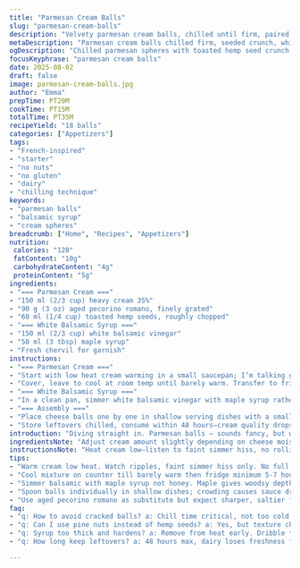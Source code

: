 ```yaml
---
title: "Parmesan Cream Balls"
slug: "parmesan-cream-balls"
description: "Velvety parmesan cream balls, chilled until firm, paired with a tart white balsamic reduction and fresh herb garnish. A balance of rich dairy, crunchy toasted seeds, and sweet acidity. Techniques focus on visual and tactile cues over rigid timing. Substitutions include aged pecorino for parmigiano and hemp seeds for pine nuts, each altering texture and flavor subtly. The balsamic syrup thickens just enough to coat but not overwhelm. Ideal for refined starters without fuss or gluten, nuts, or eggs. The method reveals how to trap creaminess in firm spheres, mastering chilling and simmering aromas for nuanced results."
metaDescription: "Parmesan cream balls chilled firm, seeded crunch, white balsamic syrup tang, fresh chervil garnish. Texture balance with aged pecorino or hemp seeds swap."
ogDescription: "Chilled parmesan spheres with toasted hemp seed crunch, tart white balsamic glaze, and fresh chervil bright finish. Substitutions shift texture subtly."
focusKeyphrase: "parmesan cream balls"
date: 2025-08-02
draft: false
image: parmesan-cream-balls.jpg
author: "Emma"
prepTime: PT20M
cookTime: PT15M
totalTime: PT35M
recipeYield: "18 balls"
categories: ["Appetizers"]
tags:
- "French-inspired"
- "starter"
- "no nuts"
- "no gluten"
- "dairy"
- "chilling technique"
keywords:
- "parmesan balls"
- "balsamic syrup"
- "cream spheres"
breadcrumb: ["Home", "Recipes", "Appetizers"]
nutrition: 
 calories: "120"
 fatContent: "10g"
 carbohydrateContent: "4g"
 proteinContent: "5g"
ingredients:
- "=== Parmesan Cream ==="
- "150 ml (2/3 cup) heavy cream 35%"
- "90 g (3 oz) aged pecorino romano, finely grated"
- "60 ml (1/4 cup) toasted hemp seeds, roughly chopped"
- "=== White Balsamic Syrup ==="
- "150 ml (2/3 cup) white balsamic vinegar"
- "50 ml (3 tbsp) maple syrup"
- "Fresh chervil for garnish"
instructions:
- "=== Parmesan Cream ==="
- "Start with low heat cream warming in a small saucepan; I’m talking gentle ripples, no full boil—cream will scald fast, don’t burn. Stir in grated pecorino romano until it melts slowly, thickening and giving that slightly grainy texture signaling cheese integration. Strain through fine mesh to remove clumps; texture matters, wrong size batches don’t hold. Fold in crunchy toasted hemp seeds while still warm—these add unexpected earthiness and a soft crunch, unlike pine nuts’ buttery pop."
- "Cover, leave to cool at room temp until barely warm. Transfer to fridge; patience—at least 5-7 hours until firm but pliable. Too cold and balls crack, too soft and lose shape. Hands chilled, scoop with small 1 tbsp measure, shape into spheres. If mixture sticks, dip spoon in warm water to ease scooping."
- "=== White Balsamic Syrup ==="
- "In a clean pan, simmer white balsamic vinegar with maple syrup rather than honey—maple adds woodsy depth balancing the tang. Boil vigorously; bubbles shrink and syrup thickens visibly after 4-6 minutes. Watch closely; syrup sets quickly once cooled. Remove from heat when a thin line stays visible after dribble test on spoon. Let cool to room temp before refrigerating to firm chill. If syrup goes too thick or crusty, short zap in microwave with minute stirs loosens it again."
- "=== Assembly ==="
- "Place cheese balls one by one in shallow serving dishes with a small ladle. Don’t crowd, sauce drowns balls if overpoured. Drizzle white balsamic reduction in thin lines or dots across, the sharpness cuts through creamy richness. Garnish with fresh chervil sprigs for brightness and color contrast. If sauce chills too firm, warm gently to syrupy pour."
- "Store leftovers chilled, consume within 48 hours—cream quality drops fast, flavors dull. If balls soften, re-chill covered tightly; no freezing or ice crystals ruin texture."
introduction: "Diving straight in. Parmesan balls – sounds fancy, but wisdom is in chill and cream handling, not fuss. I learned the hard way—too hot, cheese clumps like bad soap; too cold, balls crack and ugly. Toasted hemp seeds replace pine nuts on a whim—earthier, keeps crunch alive without overwhelming richness. Why white balsamic? Clear, bright cutting bite, swirled with sweet maple syrup; balsamic honey swap too sweet, too floral sometimes. Reducing vinegar to a perfect glaze isn’t measured in minutes but in peel of syrup on spoon, bubbles shrinking. A cold creamy orb meets syrup that tastes tart but rounds on your tongue. The herb, chervil, adds minimal boldness without fighting the cheese. Grew on me after testing versions with basil, parsley—too green, lost the delicacy here. Practical? Chill, smell, watch, feel—the timing’s guided by senses, never a stopwatch."
ingredientsNote: "Adjust cream amount slightly depending on cheese moisture; drier cheese demands more cream for pliability. Pecorino romano stands in place of parmigiano reggiano for sharper salt but less nuttiness; if pecorino too sharp, cut cream by 10%. Hemp seeds have high oil content; toast light and cool before chopping to avoid bitterness. Maple syrup substitution for honey tones down floral notes and introduces woodsy nuance but can darken glaze color. If white balsamic unavailable, a light sherry vinegar works—less sweet, dial back syrup. Fresh chervil is fragile but vital for visual impact and subtle aniseed brightness; tarragon is too assertive, dill steals attention."
instructionsNote: "Heat cream low—listen to faint simmer hiss, no rolling boil. Constant stirring necessary; cheese can settle in corners and scorch—key failure point. Straining mixture removes stringy cheese bits, ensuring smooth but textured finish possible. Cooling step critical; warm cheese balls drop integrity; cold hands help scoop neat spheres. Using minicusine scoop ensures uniform serving sizes, prevents ugly melting balls. Reduce vinegar-mix until you see clear syrupy trails on back of spoon—this tactile cue beats timers. Overcooked balsamic syrup hardens into brittle. Microwave reheat or gently warm in pan. Assembly stage is about contrast—not drowning cheese spheres. Garnish last minute to avoid wilting herbs. Storage brief; dairy freshness fades fast, no freezer tricks. These notes came from multiple V1-V3 attempts—practice beats timing charts here."
tips:
- "Warm cream low heat. Watch ripples, faint simmer hiss only. No full boil or scorch. Stir constantly; corners trap cheese bits, quick burn spots happen fast. Cheese melts slow, texture grainy signals integration. Strain to avoid clumpy balls; smooth but still textured. Hemp seeds toasted light avoid bitterness; chop while cool to keep crunch, no oily aftertaste."
- "Cool mixture on counter till barely warm then fridge minimum 5-7 hours; firmness depends on cheese moisture. Too cold and balls crack, too warm and shape collapses. Chill hands before scooping spheres or dip spoon in warm water to reduce sticking. Measure with 1 tbsp scoop for uniform size and better consistency when serving. Avoid pressing mixture hard or balls become dense."
- "Simmer balsamic with maple syrup not honey. Maple gives woodsy depth, balances vinegar’s bright acidity. Boil vigorously until bubbles shrink noticeably at 4-6 min, syrup thick enough when dribble test leaves thin line on spoon. Overcooking makes hard crusty glaze. Cool to room temp before fridge; rewarm gently if syrup firms too much. Microwave short bursts with stirring loosens crust, not solution to overboil."
- "Spoon balls individually in shallow dishes; crowding causes sauce drowning and messy bites. Drizzle balsamic in delicate lines or dots; sharp syrup cuts creamy texture. Garnish last to prevent herb wilting; chervil preferred for subtle anise notes. Tarragon or dill overpower cheese, lose balance. If glaze too cold to pour, warm slightly in pan till syrupy flow resumes."
- "Use aged pecorino romano as substitute but expect sharper, saltier flavor, less nutty depth than parmigiano. Adjust cream volume by 10% if pecorino feels too intense. Hemp seeds replace pine nuts for earthier crunch; oil content needs light toasting and proper cooling. White balsamic can swap with light sherry vinegar, cut back syrup amount as sherry vinegar less sweet, more acidic. Fresh herbs fragile—add only at serving."
faq:
- "q: How to avoid cracked balls? a: Chill time critical, not too cold or warm. Hands cold before shaping. Scoop gently—pressing dense cracks them. Balance cream and cheese moisture affects firmness. Overdry cheese needs more cream or cracks appear. Trial and texture check during chill saves wasted batch."
- "q: Can I use pine nuts instead of hemp seeds? a: Yes, but texture changes. Pine nuts buttery, softer crunch. Toast lightly to prevent fat rancidity. Hemp seeds earthier, more subtle bite. Both add oil content; adjust toast time and cooling. Experiment small batches first to find preferred mouthfeel."
- "q: Syrup too thick and hardens? a: Remove from heat early. Dribble test on spoon key—not time alone. If thick, microwave in 15-second bursts, stir often. Can gently reheat in pan, low heat with stirring breaks crust. Avoid overboil; crust affects drizzle. Keep at room temp before chilling to control thickness."
- "q: How long keep leftovers? a: 48 hours max, dairy loses freshness fast. Keep fridge tightly covered to avoid drying and aroma absorption. Re-chill gently if balls soften. Never freeze; ice crystals wreck texture. Sauce also thickens in cold; warm carefully before use. Realistic—plan portion sizes, no long storage."

---
```

